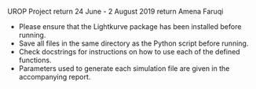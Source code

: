 UROP Project    return
24 June - 2 August 2019    return
Amena Faruqi 

- Please ensure that the Lightkurve package has been installed before running. 
- Save all files in the same directory as the Python script before running.
- Check docstrings for instructions on how to use each of the defined functions. 
- Parameters used to generate each simulation file are given in the accompanying report. 

